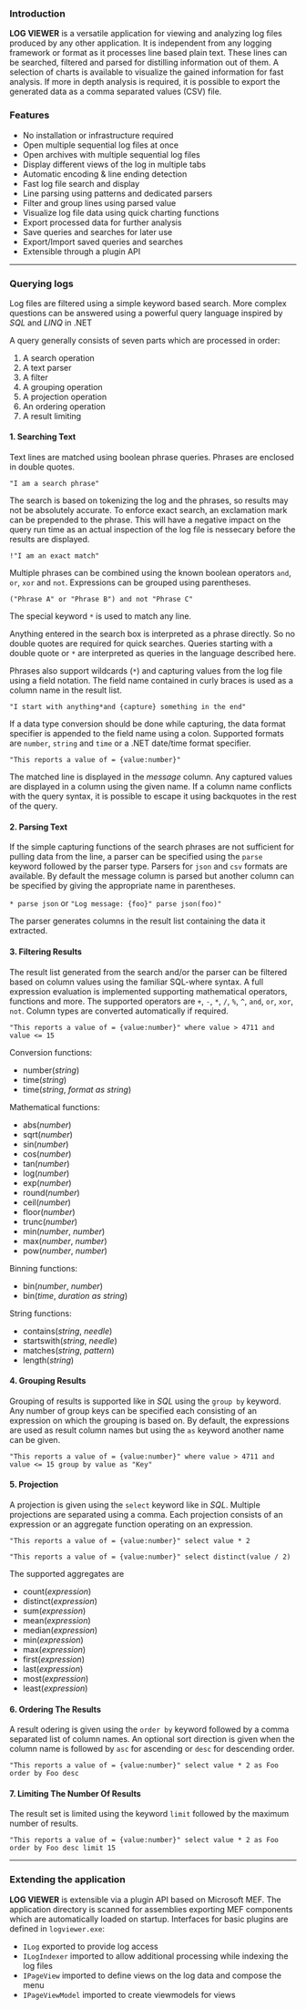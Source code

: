 ### Introduction

**LOG VIEWER** is a versatile application for viewing and analyzing log files produced by any other application. 
It is independent from any logging framework or format as it processes line based plain text.
These lines can be searched, filtered and parsed for distilling information out of them. 
A selection of charts is available to visualize the gained information for fast analysis. 
If more in depth analysis is required, it is possible to export the generated data 
as a comma separated values (CSV) file.

### Features

* No installation or infrastructure required
* Open multiple sequential log files at once
* Open archives with multiple sequential log files
* Display different views of the log in multiple tabs
* Automatic encoding & line ending detection
* Fast log file search and display
* Line parsing using patterns and dedicated parsers
* Filter and group lines using parsed value
* Visualize log file data using quick charting functions
* Export processed data for further analysis
* Save queries and searches for later use
* Export/Import saved queries and searches
* Extensible through a plugin API

---

### Querying logs

Log files are filtered using a simple keyword based search. 
More complex questions can be answered using a powerful query language inspired by *SQL* and *LINQ* in .NET

A query generally consists of seven parts which are processed in order:
1. A search operation
2. A text parser
3. A filter
4. A grouping operation
5. A projection operation
6. An ordering operation
7. A result limiting

#### 1. Searching Text

Text lines are matched using boolean phrase queries. Phrases are enclosed in double quotes. 

`"I am a search phrase"`

The search is based on tokenizing the log and the phrases, so results may not be absolutely accurate.
To enforce exact search, an exclamation mark can be prepended to the phrase. This will have a negative impact on the query run time
as an actual inspection of the log file is nessecary before the results are displayed.

`!"I am an exact match"`

Multiple phrases can be combined using the known boolean operators `and`, `or`, `xor` and `not`. Expressions can be grouped using
parentheses.

`("Phrase A" or "Phrase B") and not "Phrase C"`

The special keyword `*` is used to match any line. 

Anything entered in the search box is interpreted as a phrase directly. So no double quotes are required for quick searches.
Queries starting with a double quote or `*` are interpreted as queries in the language described here.

Phrases also support wildcards (`*`) and capturing values from the log file using a field notation. The field name contained in
curly braces is used as a column name in the result list.

`"I start with anything*and {capture} something in the end"`

If a data type conversion should be done while capturing, the data format
specifier is appended to the field name using a colon. Supported formats are `number`, `string` and `time` or 
a .NET date/time format specifier.

`"This reports a value of = {value:number}"`

The matched line is displayed in the *message* column. Any captured values are displayed in a column using the given name.
If a column name conflicts with the query syntax, it is possible to escape it using backquotes in the rest of the query.

#### 2. Parsing Text

If the simple capturing functions of the search phrases are not sufficient for pulling data from the line, a parser can be specified using
the `parse` keyword followed by the parser type. Parsers for `json` and `csv` formats are available. 
By default the message column is parsed but another column can be specified by giving the
appropriate name in parentheses.

`* parse json` or `"Log message: {foo}" parse json(foo)"`

The parser generates columns in the result list containing the data it extracted.

#### 3. Filtering Results

The result list generated from the search and/or the parser can be filtered based on column values using the familiar SQL-where syntax.
A full expression evaluation is implemented supporting mathematical operators, functions and more. 
The supported operators are `+`, `-`, `*`, `/`, `%`, `^`, `and`, `or`, `xor`, `not`. Column types are converted automatically
if required.

`"This reports a value of = {value:number}" where value > 4711 and value <= 15`

Conversion functions:
* number(_string_)
* time(_string_)
* time(_string_, _format as string_)

Mathematical functions:
* abs(_number_)
* sqrt(_number_)
* sin(_number_)
* cos(_number_)
* tan(_number_)
* log(_number_)
* exp(_number_)
* round(_number_)
* ceil(_number_)
* floor(_number_)
* trunc(_number_)
* min(_number_, _number_)
* max(_number_, _number_)
* pow(_number_, _number_)

Binning functions:
* bin(_number_, _number_)
* bin(_time_, _duration as string_)

String functions:
* contains(_string_, _needle_)
* startswith(_string_, _needle_)
* matches(_string_, _pattern_)
* length(_string_)

#### 4. Grouping Results

Grouping of results is supported like in *SQL* using the `group by` keyword. Any number of group keys can be specified each consisting 
of an expression on which the grouping is based on. By default, the expressions are used as result column names but using the `as` keyword
another name can be given.

`"This reports a value of = {value:number}" where value > 4711 and value <= 15 group by value as "Key"`

#### 5. Projection

A projection is given using the `select` keyword like in *SQL*. Multiple projections are separated using a comma.
Each projection consists of an expression or an aggregate function operating on an expression.

`"This reports a value of = {value:number}" select value * 2` 

`"This reports a value of = {value:number}" select distinct(value / 2)`

The supported aggregates are
* count(_expression_)
* distinct(_expression_)
* sum(_expression_)
* mean(_expression_)
* median(_expression_)
* min(_expression_)
* max(_expression_)
* first(_expression_)
* last(_expression_)
* most(_expression_)
* least(_expression_)

#### 6. Ordering The Results

A result odering is given using the `order by` keyword followed by a comma separated list of column names.
An optional sort direction is given when the column name is followed by `asc` for ascending or `desc` for descending order.

`"This reports a value of = {value:number}" select value * 2 as Foo order by Foo desc` 

#### 7. Limiting The Number Of Results

The result set is limited using the keyword `limit` followed by the maximum number of results.

`"This reports a value of = {value:number}" select value * 2 as Foo order by Foo desc limit 15` 

---

### Extending the application

**LOG VIEWER** is extensible via a plugin API based on Microsoft MEF.
The application directory is scanned for assemblies exporting MEF components which are automatically
loaded on startup. Interfaces for basic plugins are defined in `logviewer.exe`:
* `ILog` exported to provide log access
* `ILogIndexer` imported to allow additional processing while indexing the log files
* `IPageView` imported to define views on the log data and compose the menu
* `IPageViewModel` imported to create viewmodels for views
